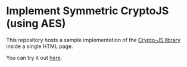 
# Implement Symmetric CryptoJS (using AES)

This repository hosts a sample implementation of the [Crypto-JS library](https://cdnjs.com/libraries/crypto-js) inside a single HTML page.

You can try it out [here](https://oxou.github.io/implement-symmetric-cryptojs/index.html).
